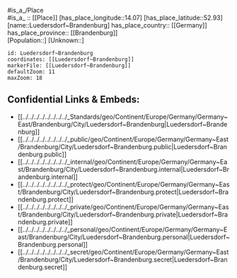 ﻿---
location: [52.93,14.07] 
mapzoom: [7,12] 
mapmarker: city 
type: City
tags:
- geo/City


SpocWebEntityId: 32174
isDeleted: false
confidential: public

---
#is_a_/Place  
#is_a_ :: [[Place]] 
[has_place_longitude::14.07] 
[has_place_latitude::52.93] 
[name::Luedersdorf~Brandenburg] 
has_place_country:: [[Germany]]  
has_place_province:: [[Brandenburg]]  
[Population::] 
[Unknown::] 


```leaflet
id: Luedersdorf~Brandenburg
coordinates: [[Luedersdorf~Brandenburg]] 
markerFile: [[Luedersdorf~Brandenburg]] 
defaultZoom: 11 
maxZoom: 18
```


## Confidential Links & Embeds: 
- [[../../../../../../../../_Standards/geo/Continent/Europe/Germany/Germany~East/Brandenburg/City/Luedersdorf~Brandenburg|Luedersdorf~Brandenburg]] 
- [[../../../../../../../../_public/geo/Continent/Europe/Germany/Germany~East/Brandenburg/City/Luedersdorf~Brandenburg.public|Luedersdorf~Brandenburg.public]] 
- [[../../../../../../../../_internal/geo/Continent/Europe/Germany/Germany~East/Brandenburg/City/Luedersdorf~Brandenburg.internal|Luedersdorf~Brandenburg.internal]] 
- [[../../../../../../../../_protect/geo/Continent/Europe/Germany/Germany~East/Brandenburg/City/Luedersdorf~Brandenburg.protect|Luedersdorf~Brandenburg.protect]] 
- [[../../../../../../../../_private/geo/Continent/Europe/Germany/Germany~East/Brandenburg/City/Luedersdorf~Brandenburg.private|Luedersdorf~Brandenburg.private]] 
- [[../../../../../../../../_personal/geo/Continent/Europe/Germany/Germany~East/Brandenburg/City/Luedersdorf~Brandenburg.personal|Luedersdorf~Brandenburg.personal]] 
- [[../../../../../../../../_secret/geo/Continent/Europe/Germany/Germany~East/Brandenburg/City/Luedersdorf~Brandenburg.secret|Luedersdorf~Brandenburg.secret]] 
